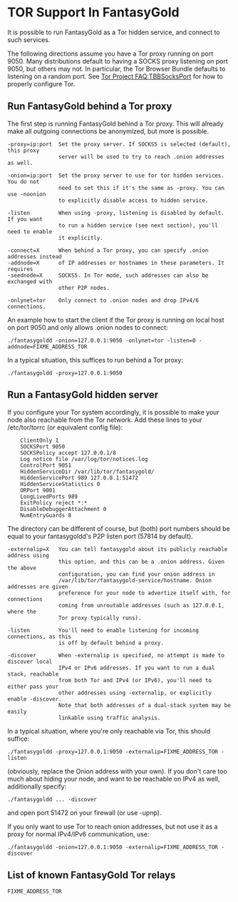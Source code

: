 # TOR Support In FantasyGold

It is possible to run FantasyGold as a Tor hidden service, and connect to such services.

The following directions assume you have a Tor proxy running on port 9050. Many
distributions default to having a SOCKS proxy listening on port 9050, but others
may not. In particular, the Tor Browser Bundle defaults to listening on a random
port. See [Tor Project FAQ:TBBSocksPort](https://www.torproject.org/docs/faq.html.en#TBBSocksPort)
for how to properly configure Tor.


## Run FantasyGold behind a Tor proxy

The first step is running FantasyGold behind a Tor proxy. This will already make all
outgoing connections be anonymized, but more is possible.

```
-proxy=ip:port  Set the proxy server. If SOCKS5 is selected (default), this proxy
                server will be used to try to reach .onion addresses as well.

-onion=ip:port  Set the proxy server to use for tor hidden services. You do not
                need to set this if it's the same as -proxy. You can use -noonion
                to explicitly disable access to hidden service.

-listen         When using -proxy, listening is disabled by default. If you want
                to run a hidden service (see next section), you'll need to enable
                it explicitly.

-connect=X      When behind a Tor proxy, you can specify .onion addresses instead
-addnode=X      of IP addresses or hostnames in these parameters. It requires
-seednode=X     SOCKS5. In Tor mode, such addresses can also be exchanged with
                other P2P nodes.

-onlynet=tor    Only connect to .onion nodes and drop IPv4/6 connections.
```

An example how to start the client if the Tor proxy is running on local host on
port 9050 and only allows .onion nodes to connect:

```
./fantasygoldd -onion=127.0.0.1:9050 -onlynet=tor -listen=0 -addnode=FIXME_ADDRESS_TOR
```

In a typical situation, this suffices to run behind a Tor proxy:

```
./fantasygoldd -proxy=127.0.0.1:9050
```

## Run a FantasyGold hidden server

If you configure your Tor system accordingly, it is possible to make your node also
reachable from the Tor network. Add these lines to your /etc/tor/torrc (or equivalent
config file):

```
	ClientOnly 1
	SOCKSPort 9050
	SOCKSPolicy accept 127.0.0.1/8
	Log notice file /var/log/tor/notices.log
	ControlPort 9051
	HiddenServiceDir /var/lib/tor/fantasygold/
	HiddenServicePort 989 127.0.0.1:51472
	HiddenServiceStatistics 0
	ORPort 9001
	LongLivedPorts 989
	ExitPolicy reject *:*
	DisableDebuggerAttachment 0
	NumEntryGuards 8
```

The directory can be different of course, but (both) port numbers should be equal to
your fantasygoldd's P2P listen port (57814 by default).

```
-externalip=X   You can tell fantasygold about its publicly reachable address using
                this option, and this can be a .onion address. Given the above
                configuration, you can find your onion address in
                /var/lib/tor/fantasygold-service/hostname. Onion addresses are given
                preference for your node to advertize itself with, for connections
                coming from unroutable addresses (such as 127.0.0.1, where the
                Tor proxy typically runs).

-listen         You'll need to enable listening for incoming connections, as this
                is off by default behind a proxy.

-discover       When -externalip is specified, no attempt is made to discover local
                IPv4 or IPv6 addresses. If you want to run a dual stack, reachable
                from both Tor and IPv4 (or IPv6), you'll need to either pass your
                other addresses using -externalip, or explicitly enable -discover.
                Note that both addresses of a dual-stack system may be easily
                linkable using traffic analysis.
```

In a typical situation, where you're only reachable via Tor, this should suffice:

```
./fantasygoldd -proxy=127.0.0.1:9050 -externalip=FIXME_ADDRESS_TOR -listen
```

(obviously, replace the Onion address with your own). If you don't care too much
about hiding your node, and want to be reachable on IPv4 as well, additionally
specify:

```
./fantasygoldd ... -discover
```

and open port 51472 on your firewall (or use -upnp).

If you only want to use Tor to reach onion addresses, but not use it as a proxy
for normal IPv4/IPv6 communication, use:

```
./fantasygoldd -onion=127.0.0.1:9050 -externalip=FIXME_ADDRESS_TOR -discover
```

## List of known FantasyGold Tor relays

```
FIXME_ADDRESS_TOR
```
